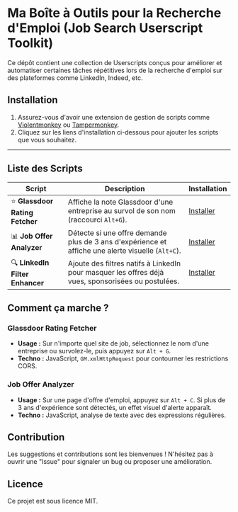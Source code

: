 # Ma Boîte à Outils pour la Recherche d'Emploi (Job Search Userscript Toolkit)

Ce dépôt contient une collection de Userscripts conçus pour améliorer et automatiser certaines tâches répétitives lors de la recherche d'emploi sur des plateformes comme LinkedIn, Indeed, etc.

## Installation

1.  Assurez-vous d'avoir une extension de gestion de scripts comme [Violentmonkey](https://violentmonkey.github.io/) ou [Tampermonkey](https://www.tampermonkey.net/).
2.  Cliquez sur les liens d'installation ci-dessous pour ajouter les scripts que vous souhaitez.

---

## Liste des Scripts

| Script                                 | Description                                                                                             | Installation                                                                                |
| -------------------------------------- | -------------------------------------------------------------------------------------------------------- | ------------------------------------------------------------------------------------------- |
| ⭐️ **Glassdoor Rating Fetcher**          | Affiche la note Glassdoor d'une entreprise au survol de son nom (raccourci `Alt+G`).                     | [Installer](https://github.com/AlexisRevol/job-search-userscripts/raw/main/glassdoor-rating-fetcher/glassdoor-rating-fetcher.user.js) |
| 📊 **Job Offer Analyzer**             | Détecte si une offre demande plus de 3 ans d'expérience et affiche une alerte visuelle (`Alt+C`).        | [Installer](https://github.com/AlexisRevol/job-search-userscripts/raw/main/job-offer-summarizer/job-offer-summarizer.user.js)     |
| 🔍 **LinkedIn Filter Enhancer**        | Ajoute des filtres natifs à LinkedIn pour masquer les offres déjà vues, sponsorisées ou postulées.       | [Installer](https://github.com/AlexisRevol/job-search-userscripts/raw/main/linkedin-job-filters/linkedin-job-filters.user.js)     |


## Comment ça marche ?

### Glassdoor Rating Fetcher
- **Usage :** Sur n'importe quel site de job, sélectionnez le nom d'une entreprise ou survolez-le, puis appuyez sur `Alt + G`.
- **Techno :** JavaScript, `GM.xmlHttpRequest` pour contourner les restrictions CORS.

### Job Offer Analyzer
- **Usage :** Sur une page d'offre d'emploi, appuyez sur `Alt + C`. Si plus de 3 ans d'expérience sont détectés, un effet visuel d'alerte apparaît.
- **Techno :** JavaScript, analyse de texte avec des expressions régulières.


## Contribution

Les suggestions et contributions sont les bienvenues ! N'hésitez pas à ouvrir une "Issue" pour signaler un bug ou proposer une amélioration.

## Licence

Ce projet est sous licence MIT.
